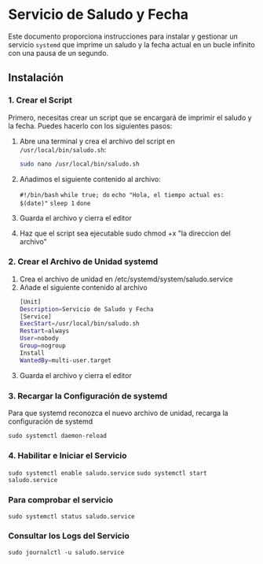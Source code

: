 # Servicio de Saludo y Fecha

Este documento proporciona instrucciones para instalar y gestionar un servicio `systemd` que imprime un saludo y la fecha actual en un bucle infinito con una pausa de un segundo.

## Instalación

### 1. Crear el Script

Primero, necesitas crear un script que se encargará de imprimir el saludo y la fecha. Puedes hacerlo con los siguientes pasos:

1. Abre una terminal y crea el archivo del script en `/usr/local/bin/saludo.sh`:

   ```bash
   sudo nano /usr/local/bin/saludo.sh

2. Añadimos el siguiente contenido al archivo:


    ```#!/bin/bash```
    ```while true; do```
        ```echo "Hola, el tiempo actual es: $(date)"```
        ```sleep 1```
    ```done```

3. Guarda el archivo y cierra el editor
4. Haz que el script sea ejecutable
sudo chmod +x "la direccion del archivo"


### 2. Crear el Archivo de Unidad systemd

1. Crea el archivo de unidad en /etc/systemd/system/saludo.service
2. Añade el siguiente contenido al archivo
   ```bash
   [Unit]
   Description=Servicio de Saludo y Fecha
   [Service]
   ExecStart=/usr/local/bin/saludo.sh
   Restart=always
   User=nobody
   Group=nogroup
   Install
   WantedBy=multi-user.target

1. Guarda el archivo y cierra el editor


### 3. Recargar la Configuración de systemd

Para que systemd reconozca el nuevo archivo de unidad, recarga la configuración de systemd

```sudo systemctl daemon-reload```

### 4. Habilitar e Iniciar el Servicio

```sudo systemctl enable saludo.service```
```sudo systemctl start saludo.service```


### Para comprobar el servicio
```sudo systemctl status saludo.service```

### Consultar los Logs del Servicio
```sudo journalctl -u saludo.service```
